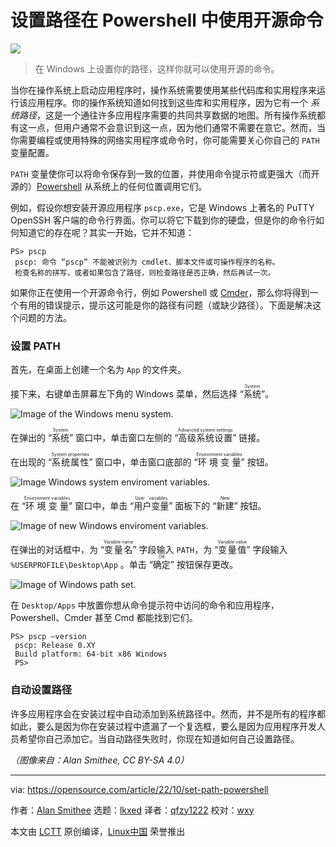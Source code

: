 [#]: subject: "Use open source commands in Powershell"
[#]: via: "https://opensource.com/article/22/10/set-path-powershell"
[#]: author: "Alan Smithee https://opensource.com/users/alansmithee"
[#]: collector: "lkxed"
[#]: translator: "qfzy1233"
[#]: reviewer: "wxy"
[#]: publisher: "wxy"
[#]: url: "https://linux.cn/article-15200-1.html"

设置路径在 Powershell 中使用开源命令
======

![](https://img.linux.net.cn/data/attachment/album/202211/01/160141i03e33e8pp5xp3vs.jpg)

> 在 Windows 上设置你的路径，这样你就可以使用开源的命令。

当你在操作系统上启动应用程序时，操作系统需要使用某些代码库和实用程序来运行该应用程序。你的操作系统知道如何找到这些库和实用程序，因为它有一个 _系统路径_，这是一个通往许多应用程序需要的共同共享数据的地图。所有操作系统都有这一点，但用户通常不会意识到这一点，因为他们通常不需要在意它。然而，当你需要编程或使用特殊的网络实用程序或命令时，你可能需要关心你自己的 `PATH` 变量配置。

`PATH` 变量使你可以将命令保存到一致的位置，并使用命令提示符或更强大（而开源的）[Powershell][1] 从系统上的任何位置调用它们。

例如，假设你想安装开源应用程序 `pscp.exe`，它是 Windows 上著名的 PuTTY OpenSSH 客户端的命令行界面。你可以将它下载到你的硬盘，但是你的命令行如何知道它的存在呢？其实一开始，它并不知道：

```
PS> pscp
 pscp: 命令 “pscp” 不能被识别为 cmdlet、脚本文件或可操作程序的名称。
 检查名称的拼写，或者如果包含了路径，则检查路径是否正确，然后再试一次。
```

如果你正在使用一个开源命令行，例如 Powershell 或 [Cmder][2]，那么你将得到一个有用的错误提示，提示这可能是你的路径有问题（或缺少路径）。下面是解决这个问题的方法。

### 设置 PATH

首先，在桌面上创建一个名为 `App` 的文件夹。

接下来，右键单击屏幕左下角的 Windows 菜单，然后选择 “<ruby>系统<rt>System</rt></ruby>”。

![Image of the Windows menu system.][3]

在弹出的 “<ruby>系统<rt>System</rt></ruby>” 窗口中，单击窗口左侧的 “<ruby>高级系统设置<rt>Advanced system settings</rt></ruby>” 链接。

在出现的 “<ruby>系统属性<rt>System properties</rt></ruby>” 窗口中，单击窗口底部的 “<ruby>环境变量<rt>Environment variables</rt></ruby>” 按钮。

![Image Windows system enviroment variables.][4]

在 “<ruby>环境变量<rt>Environment variables</rt></ruby>” 窗口中，单击 “<ruby>用户变量<rt>User variables</rt></ruby>” 面板下的 “<ruby>新建<rt>New</rt></ruby>” 按钮。

![Image of new Windows enviroment variables.][5]

在弹出的对话框中，为 “<ruby>变量名<rt>Variable name</rt></ruby>” 字段输入 `PATH`，为 “<ruby>变量值<rt>Variable value</rt></ruby>” 字段输入 `%USERPROFILE\Desktop\App` 。单击 “<ruby>确定<rt>OK</rt></ruby>” 按钮保存更改。

![Image of Windows path set.][6]

在 `Desktop/Apps` 中放置你想从命令提示符中访问的命令和应用程序，Powershell、Cmder 甚至 Cmd 都能找到它们。


```
PS> pscp –version
 pscp: Release 0.XY
 Build platform: 64-bit x86 Windows
 PS>
```

### 自动设置路径

许多应用程序会在安装过程中自动添加到系统路径中。然而，并不是所有的程序都如此，要么是因为你在安装过程中遗漏了一个复选框，要么是因为应用程序开发人员希望你自己添加它。当自动路径失败时，你现在知道如何自己设置路径。

*（图像来自：Alan Smithee, CC BY-SA 4.0）*


--------------------------------------------------------------------------------

via: https://opensource.com/article/22/10/set-path-powershell

作者：[Alan Smithee][a]
选题：[lkxed][b]
译者：[qfzy1222](https://github.com/qfzy1233)
校对：[wxy](https://github.com/wxy)

本文由 [LCTT](https://github.com/LCTT/TranslateProject) 原创编译，[Linux中国](https://linux.cn/) 荣誉推出

[a]: https://opensource.com/users/alansmithee
[b]: https://github.com/lkxed
[1]: https://opensource.com/article/18/2/powershell-people
[2]: http://cmder.app/
[3]: https://opensource.com/sites/default/files/2022-10/windows-menu-system.png
[4]: https://opensource.com/sites/default/files/2022-10/windows-system-environment-variables.png
[5]: https://opensource.com/sites/default/files/2022-10/windows-environment-variables-new.png
[6]: https://opensource.com/sites/default/files/2022-10/windows-path-set.png
